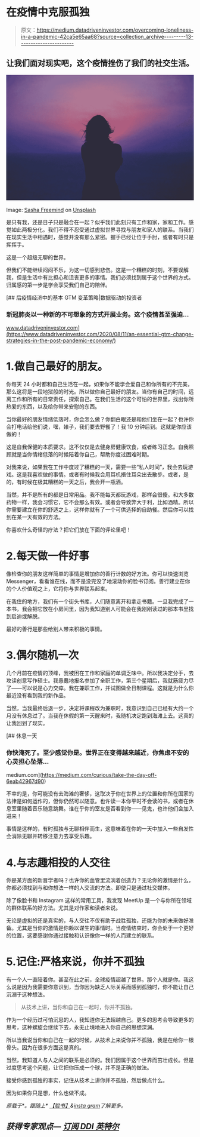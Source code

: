 # 在疫情中克服孤独

> 原文：<https://medium.datadriveninvestor.com/overcoming-loneliness-in-a-pandemic-42ca5e65aa68?source=collection_archive---------13----------------------->

## 让我们面对现实吧，这个疫情挫伤了我们的社交生活。

![](img/6b2b4a640eef60f618a0e4de115829f6.png)

Image: [Sasha Freemind](https://unsplash.com/@sashafreemind?utm_source=unsplash&utm_medium=referral&utm_content=creditCopyText) on [Unsplash](https://unsplash.com/s/photos/loneliness?utm_source=unsplash&utm_medium=referral&utm_content=creditCopyText)

是只有我，还是日子只是融合在一起？似乎我们此刻只有工作和家，家和工作。感觉如此两极分化。我们不得不忍受通过虚拟世界寻找与朋友和家人的联系。当我们在现实生活中相遇时，感觉并没有那么紧密。握手已经让位于手肘，或者有时只是挥挥手。

这是一个超级无聊的世界。

但我们不能继续闷闷不乐，为这一切感到悲伤。这是一个糟糕的时刻，不要误解我，但是生活中有比担心和沮丧更多的事情。我们必须找到属于这个世界的方式。归属感的第一步是学会享受我们自己的陪伴。

[](https://www.datadriveninvestor.com/2020/08/11/an-essential-gtm-change-strategies-in-the-post-pandemic-economy/) [## 后疫情经济中的基本 GTM 变革策略|数据驱动的投资者

### 新冠肺炎以一种新的不可想象的方式开展业务。这个疫情甚至强迫…

www.datadriveninvestor.com](https://www.datadriveninvestor.com/2020/08/11/an-essential-gtm-change-strategies-in-the-post-pandemic-economy/) 

# 1.做自己最好的朋友。

你每天 24 小时都和自己生活在一起，如果你不能学会爱自己和你所有的不完美，那么这将是一段地狱般的时光。所以做你自己最好的朋友。当你有自己的时间，远离工作和所有的日常责任，探索自己。在我们生活的这个可怕的世界里，找出你所热爱的东西，以及给你带来安慰的东西。

当你最好的朋友情绪低落时，你会怎么做？你翻白眼还是和他们坐在一起？也许你会打电话给他们说，嘿，婊子，我们要去野餐了！我 10 分钟后到。这就是你应该做的！

这是自我保健的本质要求。这不仅仅是去健身房健康饮食，或者练习正念。自我照顾就是当你情绪低落的时候陪着你自己，帮助你度过困难时期。

对我来说，如果我在工作中度过了糟糕的一天，需要一些“私人时间”，我会去玩游戏。这是我喜欢做的事情。或者有时候我会用耳机捂住耳朵出去散步。或者，是的，有时候在极其糟糕的一天之后，我会开一瓶酒。

当然，并不是所有的都是日常用品。我不能每天都玩游戏，那样会很傻。和大多数药物一样，我会习惯它，它不会那么有效。或者会导致弊大于利，比如酒精。所以你需要建立在你的舒适之上，这样你就有了一个可供选择的自助餐。然后你可以找到在某一天有效的方法。

你喜欢什么奇怪的疗法？把它们放在下面的评论里吧！

# 2.每天做一件好事

像检查你的朋友这样简单的事情是增加你的善行计数的好方法。你可以快速浏览 Messenger，看看谁在线，而不是没完没了地滚动你的脸书订阅。善行建立在你的个人价值观之上，它将你与世界联系起来。

在我住的地方，我们有一个街头书库，人们随意离开和拿走书籍。一旦我完成了一本书，我会把它放在小房间里，因为我知道别人可能会在我刚刚读过的那本书里找到启迪或解脱。

最好的善行是那些给别人带来积极的事情。

# 3.偶尔随机一次

几个月前在疫情的顶峰，我被困在工作和家庭的单调乏味中。所以我决定分手，去攻读创意写作硕士。我愚蠢地报名参加了全职工作，第三个星期后，我就筋疲力尽了——可以说是心力交瘁。我在兼职工作，并试图做全日制课程。这就是为什么你最近没有看到我的新作品。

当然，当我最终后退一步，决定将课程改为兼职时，我意识到自己已经有大约一个月没有休息过了。当我在休假的第一天醒来时，我随机决定跑到海滩上去。这真的让我回到了现实。

[](https://medium.com/curious/take-the-day-off-6eab42967d90) [## 休息一天

### 你快淹死了。至少感觉你是。世界正在变得越来越近，你焦虑不安的心灵担心坠落…

medium.com](https://medium.com/curious/take-the-day-off-6eab42967d90) 

不幸的是，你可能没有去海滩的奢侈，这取决于你在世界上的位置和你所在国家的法律是如何运作的，但你仍然可以随意。也许读一本你平时不会读的书，或者在休息室里随着音乐随意跳舞。谁在乎你的室友是否看到你——见鬼，也许他们会加入进来！

事情是这样的，有时孤独与无聊相伴而生，这意味着在你的一天中加入一些自发性会消除无聊并转移注意力去享受乐趣。

# 4.与志趣相投的人交往

你是某方面的新晋学者吗？也许你的血管里流淌着创造力？无论你的激情是什么，你都必须找到与和你想法一样的人交流的方法。即使只是通过社交媒体。

除了像脸书和 Instagram 这样的常用工具，我发现 MeetUp 是一个与你所在领域的群体联系的好方法。尤其是对作家和读者来说。

无论是虚拟的还是真实的，与人交往不仅有助于战胜孤独，还能为你的未来做好准备。尤其是当你的激情是你赖以谋生的事情时。当疫情结束时，你会处于一个更好的位置，这要感谢你通过接触和认识像你一样的人而建立的联系。

# 5.记住:严格来说，你并不孤独

有一个人一直陪着你。甚至在此之前，全球疫情超越了世界。那个人就是你。我这么说是因为我需要你意识到，当你因为缺乏人际关系而感到孤独时，你不能让自己沉溺于这种想法。

> 从技术上讲，当你和自己在一起时，你并不孤独。

作为一个经历过可怕沉思的人，我知道你无法超越自己。更多的思考会导致更多的思考，这种螺旋会继续下去，永无止境地进入你自己的思想深渊。

所以当我说当你和自己在一起的时候，从技术上来说你并不孤独，我是在给你一根骨头。因为在很多方面这是真的。

当然，我知道人与人之间的联系是必须的。我们因属于这个世界而茁壮成长。但是过度思考这个问题，让它把你压成一个球，并不是正确的做法。

接受你感到孤独的事实，记住从技术上讲你并不孤独，然后做点什么。

因为如果你只是想，什么也做不成。

*原载于*[](https://thegaystraighttalker.com/2020/09/29/overcoming-loneliness-in-a-pandemic/)**。跟随上* [*【脸书】*](https://www.facebook.com/thegaystraighttalker)*&*[*insta gram*](https://www.instagram.com/thegaystraighttalker/?hl=en)*了解更多。**

## *获得专家观点— [订阅 DDI 英特尔](https://datadriveninvestor.com/ddi-intel)*